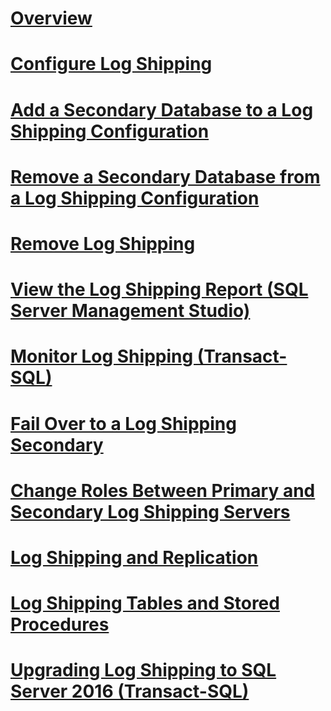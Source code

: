 # [Overview](about-log-shipping-sql-server.md)  
# [Configure Log Shipping](configure-log-shipping-sql-server.md)  
# [Add a Secondary Database to a Log Shipping Configuration](add-a-secondary-database-to-a-log-shipping-configuration-sql-server.md)  
# [Remove a Secondary Database from a Log Shipping Configuration](remove-a-secondary-database-from-a-log-shipping-configuration-sql-server.md)  
# [Remove Log Shipping](remove-log-shipping-sql-server.md)  
# [View the Log Shipping Report (SQL Server Management Studio)](view-the-log-shipping-report-sql-server-management-studio.md)  
# [Monitor Log Shipping (Transact-SQL)](monitor-log-shipping-transact-sql.md)  
# [Fail Over to a Log Shipping Secondary](fail-over-to-a-log-shipping-secondary-sql-server.md)  
# [Change Roles Between Primary and Secondary Log Shipping Servers](change-roles-between-primary-and-secondary-log-shipping-servers-sql-server.md)  
# [Log Shipping and Replication](log-shipping-and-replication-sql-server.md)  
# [Log Shipping Tables and Stored Procedures](log-shipping-tables-and-stored-procedures.md)  
# [Upgrading Log Shipping to SQL Server 2016 (Transact-SQL)](upgrading-log-shipping-to-sql-server-2016-transact-sql.md)  
